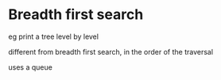 # Breadth first search

eg print a tree level by level 

different from breadth first search, in the order of the traversal 

uses a queue